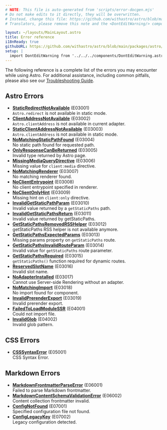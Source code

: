 ```yaml
---
# NOTE: This file is auto-generated from 'scripts/error-docgen.mjs'
# Do not make edits to it directly, they will be overwritten.
# Instead, change this file: https://github.com/withastro/astro/blob/main/packages/astro/src/core/errors/errors-data.ts
# Translators, please remove this note and the <DontEditWarning/> component.

layout: ~/layouts/MainLayout.astro
title: Error reference
i18nReady: true
githubURL: https://github.com/withastro/astro/blob/main/packages/astro/src/core/errors/errors-data.ts
setup: |
  import DontEditWarning from '../../../components/DontEditWarning.astro';
---
```


<DontEditWarning />

The following reference is a complete list of the errors you may encounter while using Astro. For additional assistance, including common pitfalls, please also see our [Troubleshooting Guide](/en/guides/troubleshooting/).

## Astro Errors

- [**StaticRedirectNotAvailable**](/en/reference/errors/static-redirect-not-available/) (E03001)<br/>`Astro.redirect` is not available in static mode.
- [**ClientAddressNotAvailable**](/en/reference/errors/client-address-not-available/) (E03002)<br/>`Astro.clientAddress` is not available in current adapter.
- [**StaticClientAddressNotAvailable**](/en/reference/errors/static-client-address-not-available/) (E03003)<br/>`Astro.clientAddress` is not available in static mode.
- [**NoMatchingStaticPathFound**](/en/reference/errors/no-matching-static-path-found/) (E03004)<br/>No static path found for requested path.
- [**OnlyResponseCanBeReturned**](/en/reference/errors/only-response-can-be-returned/) (E03005)<br/>Invalid type returned by Astro page.
- [**MissingMediaQueryDirective**](/en/reference/errors/missing-media-query-directive/) (E03006)<br/>Missing value for `client:media` directive.
- [**NoMatchingRenderer**](/en/reference/errors/no-matching-renderer/) (E03007)<br/>No matching renderer found.
- [**NoClientEntrypoint**](/en/reference/errors/no-client-entrypoint/) (E03008)<br/>No client entrypoint specified in renderer.
- [**NoClientOnlyHint**](/en/reference/errors/no-client-only-hint/) (E03009)<br/>Missing hint on `client:only` directive.
- [**InvalidGetStaticPathParam**](/en/reference/errors/invalid-get-static-path-param/) (E03010)<br/>Invalid value returned by a `getStaticPaths` path.
- [**InvalidGetStaticPathsReturn**](/en/reference/errors/invalid-get-static-paths-return/) (E03011)<br/>Invalid value returned by getStaticPaths.
- [**GetStaticPathsRemovedRSSHelper**](/en/reference/errors/get-static-paths-removed-rsshelper/) (E03012)<br/>getStaticPaths RSS helper is not available anymore.
- [**GetStaticPathsExpectedParams**](/en/reference/errors/get-static-paths-expected-params/) (E03013)<br/>Missing params property on `getStaticPaths` route.
- [**GetStaticPathsInvalidRouteParam**](/en/reference/errors/get-static-paths-invalid-route-param/) (E03014)<br/>Invalid value for `getStaticPaths` route parameter.
- [**GetStaticPathsRequired**](/en/reference/errors/get-static-paths-required/) (E03015)<br/>`getStaticPaths()` function required for dynamic routes.
- [**ReservedSlotName**](/en/reference/errors/reserved-slot-name/) (E03016)<br/>Invalid slot name.
- [**NoAdapterInstalled**](/en/reference/errors/no-adapter-installed/) (E03017)<br/>Cannot use Server-side Rendering without an adapter.
- [**NoMatchingImport**](/en/reference/errors/no-matching-import/) (E03018)<br/>No import found for component.
- [**InvalidPrerenderExport**](/en/reference/errors/invalid-prerender-export/) (E03019)<br/>Invalid prerender export.
- [**FailedToLoadModuleSSR**](/en/reference/errors/failed-to-load-module-ssr/) (E04001)<br/>Could not import file.
- [**InvalidGlob**](/en/reference/errors/invalid-glob/) (E04002)<br/>Invalid glob pattern.
## CSS Errors

- [**CSSSyntaxError**](/en/reference/errors/csssyntax-error/) (E05001)<br/>CSS Syntax Error.
## Markdown Errors

- [**MarkdownFrontmatterParseError**](/en/reference/errors/markdown-frontmatter-parse-error/) (E06001)<br/>Failed to parse Markdown frontmatter.
- [**MarkdownContentSchemaValidationError**](/en/reference/errors/markdown-content-schema-validation-error/) (E06002)<br/>Content collection frontmatter invalid.
- [**ConfigNotFound**](/en/reference/errors/config-not-found/) (E07001)<br/>Specified configuration file not found.
- [**ConfigLegacyKey**](/en/reference/errors/config-legacy-key/) (E07002)<br/>Legacy configuration detected.
